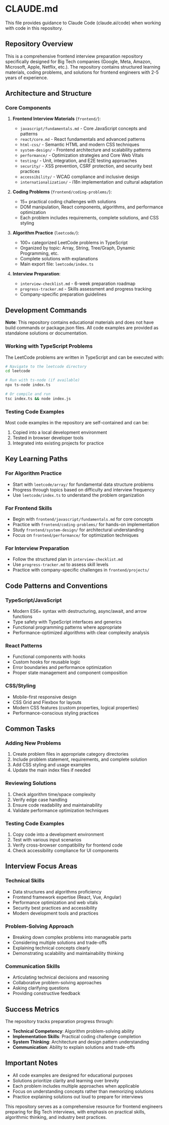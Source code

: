 # CLAUDE.md

This file provides guidance to Claude Code (claude.ai/code) when working with code in this repository.

## Repository Overview

This is a comprehensive frontend interview preparation repository specifically designed for Big Tech companies (Google, Meta, Amazon, Microsoft, Apple, Netflix, etc.). The repository contains structured learning materials, coding problems, and solutions for frontend engineers with 2-5 years of experience.

## Architecture and Structure

### Core Components

1. **Frontend Interview Materials** (`frontend/`):
   - `javascript/fundamentals.md` - Core JavaScript concepts and patterns
   - `react/core.md` - React fundamentals and advanced patterns
   - `html-css/` - Semantic HTML and modern CSS techniques
   - `system-design/` - Frontend architecture and scalability patterns
   - `performance/` - Optimization strategies and Core Web Vitals
   - `testing/` - Unit, integration, and E2E testing approaches
   - `security/` - XSS prevention, CSRF protection, and security best practices
   - `accessibility/` - WCAG compliance and inclusive design
   - `internationalization/` - i18n implementation and cultural adaptation

2. **Coding Problems** (`frontend/coding-problems/`):
   - 15+ practical coding challenges with solutions
   - DOM manipulation, React components, algorithms, and performance optimization
   - Each problem includes requirements, complete solutions, and CSS styling

3. **Algorithm Practice** (`leetcode/`):
   - 100+ categorized LeetCode problems in TypeScript
   - Organized by topic: Array, String, Tree/Graph, Dynamic Programming, etc.
   - Complete solutions with explanations
   - Main export file: `leetcode/index.ts`

4. **Interview Preparation**:
   - `interview-checklist.md` - 6-week preparation roadmap
   - `progress-tracker.md` - Skills assessment and progress tracking
   - Company-specific preparation guidelines

## Development Commands

**Note**: This repository contains educational materials and does not have build commands or package.json files. All code examples are provided as standalone solutions or documentation.

### Working with TypeScript Problems

The LeetCode problems are written in TypeScript and can be executed with:
```bash
# Navigate to the leetcode directory
cd leetcode

# Run with ts-node (if available)
npx ts-node index.ts

# Or compile and run
tsc index.ts && node index.js
```

### Testing Code Examples

Most code examples in the repository are self-contained and can be:
1. Copied into a local development environment
2. Tested in browser developer tools
3. Integrated into existing projects for practice

## Key Learning Paths

### For Algorithm Practice
- Start with `leetcode/array/` for fundamental data structure problems
- Progress through topics based on difficulty and interview frequency
- Use `leetcode/index.ts` to understand the problem organization

### For Frontend Skills
- Begin with `frontend/javascript/fundamentals.md` for core concepts
- Practice with `frontend/coding-problems/` for hands-on implementation
- Study `frontend/system-design/` for architectural understanding
- Focus on `frontend/performance/` for optimization techniques

### For Interview Preparation
- Follow the structured plan in `interview-checklist.md`
- Use `progress-tracker.md` to assess skill levels
- Practice with company-specific challenges in `frontend/projects/`

## Code Patterns and Conventions

### TypeScript/JavaScript
- Modern ES6+ syntax with destructuring, async/await, and arrow functions
- Type safety with TypeScript interfaces and generics
- Functional programming patterns where appropriate
- Performance-optimized algorithms with clear complexity analysis

### React Patterns
- Functional components with hooks
- Custom hooks for reusable logic
- Error boundaries and performance optimization
- Proper state management and component composition

### CSS/Styling
- Mobile-first responsive design
- CSS Grid and Flexbox for layouts
- Modern CSS features (custom properties, logical properties)
- Performance-conscious styling practices

## Common Tasks

### Adding New Problems
1. Create problem files in appropriate category directories
2. Include problem statement, requirements, and complete solution
3. Add CSS styling and usage examples
4. Update the main index files if needed

### Reviewing Solutions
1. Check algorithm time/space complexity
2. Verify edge case handling
3. Ensure code readability and maintainability
4. Validate performance optimization techniques

### Testing Code Examples
1. Copy code into a development environment
2. Test with various input scenarios
3. Verify cross-browser compatibility for frontend code
4. Check accessibility compliance for UI components

## Interview Focus Areas

### Technical Skills
- Data structures and algorithms proficiency
- Frontend framework expertise (React, Vue, Angular)
- Performance optimization and web vitals
- Security best practices and accessibility
- Modern development tools and practices

### Problem-Solving Approach
- Breaking down complex problems into manageable parts
- Considering multiple solutions and trade-offs
- Explaining technical concepts clearly
- Demonstrating scalability and maintainability thinking

### Communication Skills
- Articulating technical decisions and reasoning
- Collaborative problem-solving approaches
- Asking clarifying questions
- Providing constructive feedback

## Success Metrics

The repository tracks preparation progress through:
- **Technical Competency**: Algorithm problem-solving ability
- **Implementation Skills**: Practical coding challenge completion
- **System Thinking**: Architecture and design pattern understanding
- **Communication**: Ability to explain solutions and trade-offs

## Important Notes

- All code examples are designed for educational purposes
- Solutions prioritize clarity and learning over brevity
- Each problem includes multiple approaches when applicable
- Focus on understanding concepts rather than memorizing solutions
- Practice explaining solutions out loud to prepare for interviews

This repository serves as a comprehensive resource for frontend engineers preparing for Big Tech interviews, with emphasis on practical skills, algorithmic thinking, and industry best practices.